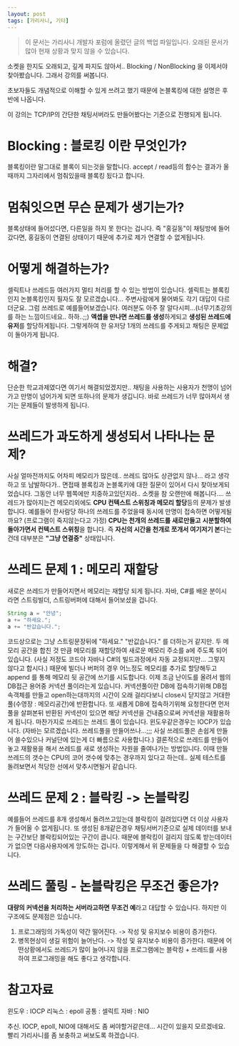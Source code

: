 ```yaml
---
layout: post
tags: [가리사니, 기타]
---
```


> 이 문서는 가리사니 개발자 포럼에 올렸던 글의 백업 파일입니다.
오래된 문서가 많아 현재 상황과 맞지 않을 수 있습니다.


소켓을 한지도 오래되고, 깊게 파지도 않아서.. Blocking / NonBlocking 을 이제서야 찾아봤습니다.
그래서 강의를 써봅니다.

초보자들도 개념적으로 이해할 수 있게 쓰려고 했기 때문에 논블록킹에 대한 설명은 후반에 나옵니다.

이 강의는 TCP/IP의 간단한 채팅서버라도 만들어봤다는 기준으로 진행되게 됩니다.


# Blocking : 블로킹 이란 무엇인가?
블록킹이란 말그대로 블록이 되는것을 말합니다.
accept / read등의 함수는 결과가 올 때까지 그자리에서 멈춰있을때 블록킹 됬다고 합니다.


# 멈춰잇으면 무슨 문제가 생기는가?
블록상태에 들어섰다면, 다른일을 하지 못 한다는 겁니다. 즉 "홍길동"이 채팅방에 들어갔다면, 홍길동이 연결된 상태이기 때문에 추가로 제가 연결할 수 없게됩니다.


# 어떻게 해결하는가?
셀릭트나 쓰레드등 여러가지 멀티 처리를 할 수 있는 방법이 있습니다. 셀릭트는 블록킹인지 논블록킹인지 필자도 잘 모르겠습니다... 주변사람에게 물어봐도 각기 대답이 다르더군요.
그럼 쓰레드로 예를들어보겠습니다.
여러분도 아주 잘 알다시피...(너무기초강의를 하는 느낌이드네요.. 하하..;;) **엑셉을 만나면 쓰레드를 생성**하게되고 **생성된 쓰레드에 유저**를 할당하게됩니다.
그렇게하여 한 유저당 1개의 쓰레드를 주게되고 채팅은 문제없이 돌아가게 됩니다.


# 해결?
단순한 학교과제였다면 여기서 해결되었겠지만.. 채팅을 사용하는 사용자가 천명이 넘어가고 만명이 넘어가게 되면 또하나의 문제가 생깁니다.
바로 쓰레드가 너무 많아져서 생기는 문제들이 발생하게 됩니다.


# 쓰레드가 과도하게 생성되서 나타나는 문제?
사실 얼마전까지도 어차피 메모리가 많은데.. 쓰레드 많아도 상관없지 않나... 라고 생각하고 또 남발하다가.. 면접때 블록킹과 논블록키에 대한 질문이 있어서 다시 찾아보게되었습니다. 그동안 너무 웹쪽에만 치중하고있던지라.. 소켓을 참 오랜만에 해봅니다....
쓰레드가 많아지는건 메모리외에도 **CPU 컨텍스트 스위칭과 메모리 할당**등의 문제가 발생합니다.
예를들어 한사람당 하나의 쓰레드를 주었을때 동시에 만명이 접속하면 어떻게될까요? (프로그램이 죽지않는다고 가정)
**CPU는 천개의 쓰레드를 새로만들고** **시분할하여 돌아가면서 컨텍스트 스위칭**을 합니다.
즉 **자신의 시간을 천개로 쪼개서 여기저기 본**다는건데 대부분은 **"그냥 연결중"** 상태입니다.


# 쓰레드 문제 1 : 메모리 재할당
새로은 쓰레드가 만들어지면서 메모리는 재할당 되게 됩니다.
자바, C#를 배운 분이시라면 스트링빌더, 스트링버퍼에 대해서 들어보셨을 겁니다.
``` java
String a = "안녕";
a += "하세요.";
a += "반값습니다.";
```
코드상으로는 그냥 스트링문장뒤에 "하세요." "반값습니다." 를 더하는거 같지만. 두 메모리 공간을 합친 것 만큼 메모리를 재할당하여 새로운 메모리 주소를 a에 주도록 되어있습니다.
(사실 저정도 코드야 자바나 C#의 빌드과정에서 자동 교정되지만... 그렇지 않다고 합시다.)
때문에 빌더나 버퍼의 경우 어느정도 메모리를 추가로 할당해두고 append 를 통해 메모리 뒷 공간에 쓰기를 시도합니다.
이제 조금 난이도를 올려서 웹의 DB접근 용어중 커넥션 풀이라는게 있습니다.
커넥션풀이란 DB에 접속하기위해 DB접속객체를 만들고 open하는대까지의 시간이 오래 걸리다보니 close시 닫지않고 거대한 풀(수영장 : 메모리공간)에 반환합니다.
또 새롭게 DB에 접속하기위해 요청한다면 먼저 풀을 살펴본뒤 반환된 커넥션이 있으면 해당 커넥션을 건내줌으로써 커넥션을 재활용하게 됩니다.
마찬가지로 쓰레드는 쓰레드 풀이 있습니다. 윈도우같은경우는 IOCP가 있습니다.
(자바는 모르겠습니다. 쓰레드풀을 만들어쓰나...;;; 사실 쓰레드풀은 손쉽게 만들어 쓸수있으나 커널단에 있는게 더 빠름으로 사용합니다.)
결론적으로 쓰레드를 만들어놓고 재활용을 해서 쓰레드를 새로 생성하는 자원을 줄여나가는 방법입니다.
이때 만들 쓰레드의 갯수는 CPU의 코어 갯수에 맞추는 경우까지 있다고 하는데.. 실제 테스트를 돌려보면서 적당한 선에서 맞추시면될거 같습니다.


# 쓰레드 문제 2 : 블락킹 -> 논블락킹
예를들어 쓰레드를 8개 생성해서 돌려쓰고있는데 블락킹이 걸려있다면 더 이상 사용자가 들어올 수 없게됩니다.
또 생성된 8개같은경우 채팅서버기준으로 실제 데이터를 보내는 구간보단 블락킹되어있는 구간이 큽니다.
때문에 블락킹이 걸리지 않도록 받는데이터가 없으면 다음사용자에게 앙도하는 겁니다.
이렇게해서 위 문제들을 다 해결할 수 있습니다.


# 쓰레드 풀링 - 논블락킹은 무조건 좋은가?
**대량의 커넥션을 처리하는 서버라고하면 무조건 예**라고 대답할 수 있습니다.
하지만 이 구조에도 문제점은 있습니다.
1. 프로그래밍의 가독성이 약간 떨어진다. -> 작성 및 유지보수 비용이 증가한다.
2. 병목현상이 생길 위험이 늘어난다. -> 작성 및 유지보수 비용이 증가한다.
때문에 어떤상황에서도 쓰레드가 많이 늘어나지 않을 프로그램에는 블락킹 + 쓰레드를 사용하여 프로그래밍을 해도 좋다고 생각합니다.


# 참고자료
윈도우 : IOCP
리눅스 : epoll
공통 : 셀릭트
자바 : NIO


추신.
IOCP, epoll, NIO에 대해서도 좀 써야할거같은데... 시간이 있을지 모르겠네요.
빨리 가리사니를 좀 보충하고 써보도록 하겠습니다.